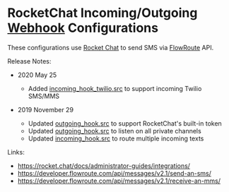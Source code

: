 # RocketChat Incoming/Outgoing [Webhook](https://rocket.chat/docs/administrator-guides/integrations/) Configurations

These configurations use [Rocket Chat](https://rocket.chat/) to send SMS via [FlowRoute](https://www.flowroute.com/) API.

Release Notes:

- 2020 May 25
  - Added [incoming_hook_twilio.src](https://github.com/hxrsmurf/rocketchat/blob/master/incoming_hook_twilio.src) to support incoming Twilio SMS/MMS


- 2019 November 29 
  - Updated [outgoing_hook.src](https://github.com/hxrsmurf/rocketchat/blob/master/outgoing_hook.src) to support RocketChat's built-in token
  - Updated [outgoing_hook.src](https://github.com/hxrsmurf/rocketchat/blob/master/outgoing_hook.src) to listen on all private channels
  - Updated [incoming_hook.src](https://github.com/hxrsmurf/rocketchat/blob/master/incoming_hook.src) to route multiple incoming texts

Links: 

- https://rocket.chat/docs/administrator-guides/integrations/
- https://developer.flowroute.com/api/messages/v2.1/send-an-sms/
- https://developer.flowroute.com/api/messages/v2.1/receive-an-mms/
